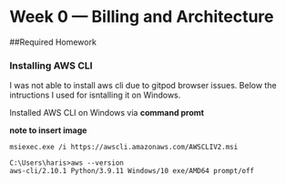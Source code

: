 # Week 0 — Billing and Architecture

##Required Homework

### Installing AWS CLI

I was not able to install aws cli due to gitpod browser issues.
Below the intructions I used for isntalling it on Windows.

Installed AWS CLI on Windows  via **command promt**

**note to insert image**

```
msiexec.exe /i https://awscli.amazonaws.com/AWSCLIV2.msi
```

```
C:\Users\haris>aws --version
aws-cli/2.10.1 Python/3.9.11 Windows/10 exe/AMD64 prompt/off

```
